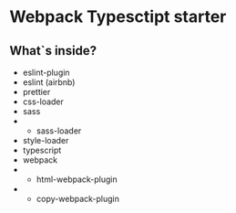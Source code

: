 # Webpack Typesctipt starter

## What`s inside?
- eslint-plugin
- eslint (airbnb)
- prettier
- css-loader
- sass
- - sass-loader
- style-loader
- typescript
- webpack
- - html-webpack-plugin
- - copy-webpack-plugin

